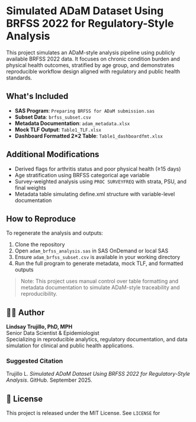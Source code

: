 # Simulated ADaM Dataset Using BRFSS 2022 for Regulatory-Style Analysis

This project simulates an ADaM-style analysis pipeline using publicly available BRFSS 2022 data. It focuses on chronic condition burden and physical health outcomes, stratified by age group, and demonstrates reproducible workflow design aligned with regulatory and public health standards.

## What's Included

- **SAS Program**: `Preparing BRFSS for ADaM submission.sas`  
- **Subset Data**: `brfss_subset.csv`  
- **Metadata Documentation**: `adam_metadata.xlsx`  
- **Mock TLF Output**: `Table1_TLF.xlsx`  
- **Dashboard Formatted 2×2 Table**: `Table1_dashboardfmt.xlsx`  

## Additional Modifications

- Derived flags for arthritis status and poor physical health (≥15 days)
- Age stratification using BRFSS categorical age variable
- Survey-weighted analysis using `PROC SURVEYFREQ` with strata, PSU, and final weights
- Metadata table simulating define.xml structure with variable-level documentation

## How to Reproduce

To regenerate the analysis and outputs:

1. Clone the repository
2. Open `adam_brfss_analysis.sas` in SAS OnDemand or local SAS
3. Ensure `adam_brfss_subset.csv` is available in your working directory
4. Run the full program to generate metadata, mock TLF, and formatted outputs

> Note: This project uses manual control over table formatting and metadata documentation to simulate ADaM-style traceability and reproducibility.

## 👩‍🔬 Author

**Lindsay Trujillo, PhD, MPH**  
Senior Data Scientist & Epidemiologist  
Specializing in reproducible analytics, regulatory documentation, and data simulation for clinical and public health applications.

### Suggested Citation

Trujillo L. *Simulated ADaM Dataset Using BRFSS 2022 for Regulatory-Style Analysis*. GitHub. September 2025.

## 📜 License

This project is released under the MIT License. See `LICENSE` for 
